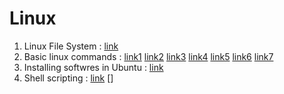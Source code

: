 # Linux
 1. Linux File System : [link](https://www.geeksforgeeks.org/operating-system-unix-file-system/)
 2. Basic linux commands : [link1](https://www.guru99.com/must-know-linux-commands.html) [link2](https://www.hongkiat.com/blog/basic-linux-commands/) [link3](https://www.tecmint.com/linux-locate-command-practical-examples/) [link4](https://www.guru99.com/file-permissions.html) [link5](https://www.geeksforgeeks.org/sed-command-in-unix/) [link6](https://www.geeksforgeeks.org/grep-command-in-unixlinux/) [link7](https://www.tecmint.com/35-practical-examples-of-linux-find-command/)
 3. Installing softwres in Ubuntu : [link](https://itsfoss.com/remove-install-software-ubuntu/)
 4. Shell scripting : [link](https://www.tutorialspoint.com/unix/shell_scripting.htm) []
